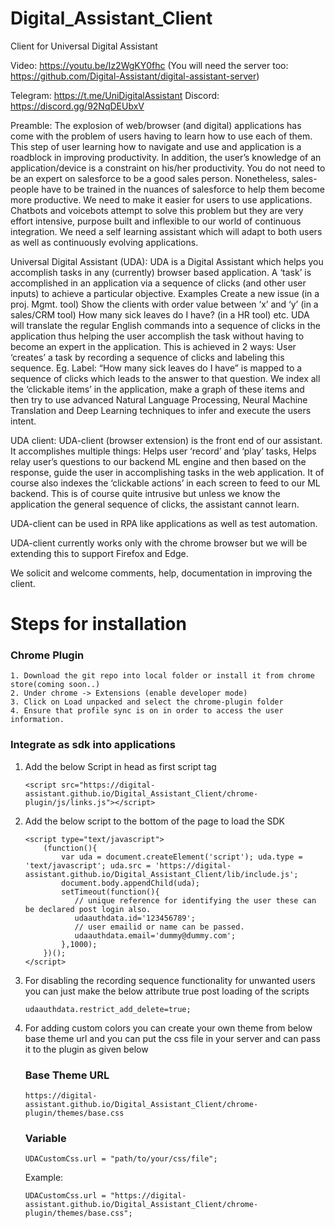 # Digital_Assistant_Client

Client for Universal Digital Assistant

Video: https://youtu.be/Iz2WgKY0fhc
(You will need the server too: https://github.com/Digital-Assistant/digital-assistant-server)

Telegram: https://t.me/UniDigitalAssistant
Discord: https://discord.gg/92NqDEUbxV

Preamble: The explosion of web/browser (and digital) applications has come with the problem of users having to learn how
to use each of them. This step of user learning how to navigate and use and application is a roadblock in improving
productivity. In addition, the user’s knowledge of an application/device is a constraint on his/her productivity. You do
not need to be an expert on salesforce to be a good sales person. Nonetheless, sales-people have to be trained in the
nuances of salesforce to help them become more productive. We need to make it easier for users to use applications.
Chatbots and voicebots attempt to solve this problem but they are very effort intensive, purpose built and inflexible to
our world of continuous integration. We need a self learning assistant which will adapt to both users as well as
continuously evolving applications.

Universal Digital Assistant (UDA):
UDA is a Digital Assistant which helps you accomplish tasks in any (currently) browser based application. A ‘task’ is
accomplished in an application via a sequence of clicks (and other user inputs) to achieve a particular objective.
Examples Create a new issue (in a proj. Mgmt. tool)
Show the clients with order value between ‘x’ and ‘y’ (in a sales/CRM tool)
How many sick leaves do I have? (in a HR tool) etc. UDA will translate the regular English commands into a sequence of
clicks in the application thus helping the user accomplish the task without having to become an expert in the
application. This is achieved in 2 ways:
User ‘creates’ a task by recording a sequence of clicks and labeling this sequence. Eg. Label:  “How many sick leaves do
I have” is mapped to a sequence of clicks which leads to the answer to that question. We index all the ‘clickable items’
in the application, make a graph of these items and then try to use advanced Natural Language Processing, Neural Machine
Translation and Deep Learning techniques to infer and execute the users intent.

UDA client:
UDA-client (browser extension) is the front end of our assistant. It accomplishes multiple things:
Helps user ‘record’ and ‘play’ tasks, Helps relay user’s questions to our backend ML engine and then based on the
response, guide the user in accomplishing tasks in the web application. It of course also indexes the ‘clickable
actions’ in each screen to feed to our ML backend. This is of course quite intrusive but unless we know the application
the general sequence of clicks, the assistant cannot learn.

UDA-client can be used in RPA like applications as well as test automation.

UDA-client currently works only with the chrome browser but we will be extending this to support Firefox and Edge.

We solicit and welcome comments, help, documentation in improving the client.

# Steps for installation

### Chrome Plugin

```
1. Download the git repo into local folder or install it from chrome store(coming soon..)
2. Under chrome -> Extensions (enable developer mode) 
3. Click on Load unpacked and select the chrome-plugin folder
4. Ensure that profile sync is on in order to access the user information.
```

### Integrate as sdk into applications

1. Add the below Script in head as first script tag
    ```
    <script src="https://digital-assistant.github.io/Digital_Assistant_Client/chrome-plugin/js/links.js"></script>
    ```
2. Add the below script to the bottom of the page to load the SDK
    ```
    <script type="text/javascript">
        (function(){
            var uda = document.createElement('script'); uda.type = 'text/javascript'; uda.src = 'https://digital-assistant.github.io/Digital_Assistant_Client/lib/include.js';
            document.body.appendChild(uda);
            setTimeout(function(){
               // unique reference for identifying the user these can be declared post login also.
               udaauthdata.id='123456789';
               // user emailid or name can be passed.
               udaauthdata.email='dummy@dummy.com';
            },1000);
        })();
    </script>
    ```
3. For disabling the recording sequence functionality for unwanted users you can just make the below attribute true post
   loading of the scripts
    ```
    udaauthdata.restrict_add_delete=true;
    ```
4. For adding custom colors you can create your own theme from below base theme url and you can put the css file in your
   server and can pass it to the plugin as given below

   ### Base Theme URL
    ```
    https://digital-assistant.github.io/Digital_Assistant_Client/chrome-plugin/themes/base.css 
    ```

   ### Variable
   ```
   UDACustomCss.url = "path/to/your/css/file";
   ```
   
   Example:
    ```
    UDACustomCss.url = "https://digital-assistant.github.io/Digital_Assistant_Client/chrome-plugin/themes/base.css";
    ```

